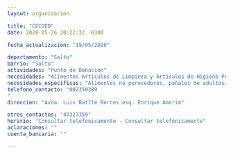 ```yaml
---
layout: organizacion

title: "CECOED"
date: 2020-05-26 20:22:32 -0300

fecha_actualizacion: "19/05/2020"

departamento: "Salto"
barrio: "Salto"
actividades: "Punto de Donación"
necesidades: "Alimentos Artículos de Limpieza y Artículos de Higiene Personal"
necesidades_especificas: "Alimentos no perecedores, pañales de adultos/as y niños/as"
telefono_contacto: "092350389
"
direccion: "Avda. Luis Batlle Berres esq. Enrique Amorim"

otros_contactos: "47327359"
horario: "Consultar telefónicamente - Consultar telefónicamente"
aclaraciones: ""
cuenta_bancaria: ""

---
```

